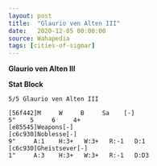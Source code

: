 ```yaml
---
layout: post
title:  "Glaurio ven Alten III"
date:   2020-12-05 00:00:00
source: Wahapedia
tags: [cities-of-sigmar]
---
```


**Glaurio ven Alten III**

**Stat Block**
```
5/5 Glaurio ven Alten III
```

```
[56f442]M     W     B     Sa    [-]
5"    5     6     4+    
[e85545]Weapons[-]
[c6c930]Noblesse[-]
9"     A:1    H:3+   W:3+   R:-1   D:1   
[c6c930]Gheistsever[-]
1"     A:3    H:3+   W:3+   R:-1   D:D3  
```
    
